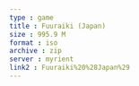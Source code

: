 ```yaml
---
type : game
title : Fuuraiki (Japan)
size : 995.9 M
format : iso
archive : zip
server : myrient
link2 : Fuuraiki%20%28Japan%29
---
```

